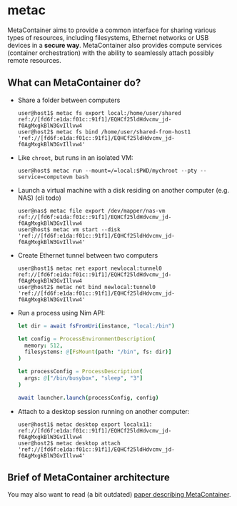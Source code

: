 # metac

MetaContainer aims to provide a common interface for sharing various types of resources, including filesystems, Ethernet networks or USB devices in a **secure way**. MetaContainer also provides compute services (container orchestration) with the ability to seamlessly attach possibly remote resources.

## What can MetaContainer do?

- Share a folder between computers

    ```
    user@host1$ metac fs export local:/home/user/shared
    ref://[fd6f:e1da:f01c::91f1]/EQHCf25ldHdvcmv_jd-f0AgMxgkBlW3GvIllvw4
    user@host2$ metac fs bind /home/user/shared-from-host1 'ref://[fd6f:e1da:f01c::91f1]/EQHCf25ldHdvcmv_jd-f0AgMxgkBlW3GvIllvw4'
    ```

- Like `chroot`, but runs in an isolated VM:

   ```
   user@host$ metac run --mount=/=local:$PWD/mychroot --pty --service=computevm bash
   ```

- Launch a virtual machine with a disk residing on another computer (e.g. NAS) (cli todo)

    ```
    user@nas$ metac file export /dev/mapper/nas-vm
    ref://[fd6f:e1da:f01c::91f1]/EQHCf25ldHdvcmv_jd-f0AgMxgkBlW3GvIllvw4
    user@host$ metac vm start --disk 'ref://[fd6f:e1da:f01c::91f1]/EQHCf25ldHdvcmv_jd-f0AgMxgkBlW3GvIllvw4'
    ```

- Create Ethernet tunnel between two computers

   ```
   user@host1$ metac net export newlocal:tunnel0
   ref://[fd6f:e1da:f01c::91f1]/EQHCf25ldHdvcmv_jd-f0AgMxgkBlW3GvIllvw4
   user@host2$ metac net bind newlocal:tunnel0 'ref://[fd6f:e1da:f01c::91f1]/EQHCf25ldHdvcmv_jd-f0AgMxgkBlW3GvIllvw4'
   ```

- Run a process using Nim API:

    ```nim
    let dir = await fsFromUri(instance, "local:/bin")

    let config = ProcessEnvironmentDescription(
      memory: 512,
      filesystems: @[FsMount(path: "/bin", fs: dir)]
    )

    let processConfig = ProcessDescription(
      args: @["/bin/busybox", "sleep", "3"]
    )

    await launcher.launch(processConfig, config)
    ```

- Attach to a desktop session running on another computer:

    ```
    user@host1$ metac desktop export localx11:
    ref://[fd6f:e1da:f01c::91f1]/EQHCf25ldHdvcmv_jd-f0AgMxgkBlW3GvIllvw4
    user@host2$ metac desktop attach 'ref://[fd6f:e1da:f01c::91f1]/EQHCf25ldHdvcmv_jd-f0AgMxgkBlW3GvIllvw4'
    ```

## Brief of MetaContainer architecture

You may also want to read (a bit outdated) [paper describing MetaContainer](https://users.atomshare.net/~zlmch/metac.pdf).
